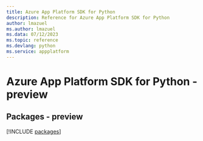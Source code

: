 ```yaml
---
title: Azure App Platform SDK for Python
description: Reference for Azure App Platform SDK for Python
author: lmazuel
ms.author: lmazuel
ms.data: 07/12/2023
ms.topic: reference
ms.devlang: python
ms.service: appplatform
---
```

# Azure App Platform SDK for Python - preview
## Packages - preview
[!INCLUDE [packages](app-platform-index.md)]
